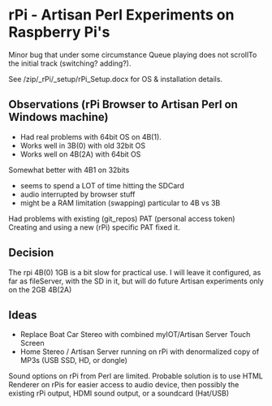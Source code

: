 # rPi - Artisan Perl Experiments on Raspberry Pi's

Minor bug that under some circumstance Queue playing does not scrollTo
the initial track (switching?  adding?).


See /zip/_rPi/_setup/rPi_Setup.docx for OS & installation details.

## Observations (rPi Browser to Artisan Perl on Windows machine)

- Had real problems with 64bit OS on 4B(1).
- Works well in 3B(0) with old 32bit OS
- Works well on 4B(2A) with 64bit OS

Somewhat better with 4B1 on 32bits

- seems to spend a LOT of time hitting the SDCard
- audio interrupted by browser stuff
- might be a RAM limitation (swapping) particular to 4B vs 3B

Had problems with existing (git_repos) PAT (personal access token)
Creating and using a new (rPi) specific PAT fixed it.

## Decision

The rpi 4B(0) 1GB is a bit slow for practical use.
I will leave it configured, as far as fileServer, with the SD
in it, but will do future Artisan experiments only on the 2GB 4B(2A)

## Ideas

- Replace Boat Car Stereo with combined myIOT/Artisan Server Touch Screen
- Home Stereo / Artisan Server running on rPi with denormalized
  copy of MP3s (USB SSD, HD, or dongle)

Sound options on rPi from Perl are limited. Probable solution is to use
HTML Renderer on rPis for easier access to audio device, then possibly
the existing rPi output, HDMI sound output, or a soundcard (Hat/USB)
